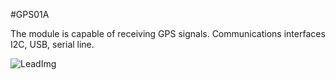<!--- PrjInfo ---> <!--- Please remove this line after manually editing --->
<!--- 00a56be08b96043df9e37d6aff7b6990 --->
<!--- Created:20170112-18:22: ---> 
<!--- Author:Mlab: ---> 
<!--- AuthorEmail:mlab@mlab.cz: ---> 
<!--- Tags:imported: ---> 
<!--- Ust:http://www.ust.cz/shop/product_info.php?cPath=22_74&products_id=229&osCsid=nd8783lqmlq7t98fbhdjvv8vv2: ---> 
<!--- Name:GPS01A: --->
#GPS01A 
<!--- LongName --->

<!--- ELongName ---> 

<!--- Lead --->
The module is capable of receiving GPS signals. Communications interfaces I2C, USB, serial line.
<!--- ELead ---> 

![LeadImg](DOC/SRC/img/GPS01A_Top_Big.jpg) 


​
​
<!--- Description --->
<!--- EDescription --->
<!--- Content --->
<!--- EContent --->
            
